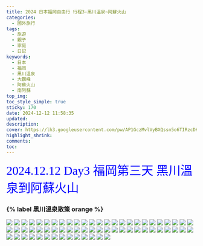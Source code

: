 ```yaml
---
title: 2024 日本福岡自由行 行程3-黑川溫泉~阿蘇火山
categories:
  - 國外旅行
tags:
  - 旅遊
  - 親子
  - 家庭
  - 日記
keywords:
  - 日本
  - 福岡
  - 黑川溫泉
  - 大觀峰
  - 阿蘇火山
  - 南阿蘇
top_img:
toc_style_simple: true
sticky: 170
date: 2024-12-12 11:58:35
updated:
description:
cover: https://lh3.googleusercontent.com/pw/AP1GczMvlVyBXQssn5o6TIRzcDKcx9IcLpNGzmNRMpNZH8SlYFn9hquc7oxfIqhge2feXspQe8cD_VhM-PYOESfWnUUfzYEcB6J3gH22GCDtNXOr7XREO_w=w1920-h1080
highlight_shrink:
comments:
toc:
---
```


<font face="標楷體" color="blue" size="6px">2024.12.12 Day3 福岡第三天 黑川溫泉到阿蘇火山</font>

### {% label 黑川溫泉散策 orange %}

<!-- ![](https://lh3.googleusercontent.com/pw/AP1GczM5SVjGm2AFb7D_BlwPLVFEeeiDFarQYpp0jBif9fQmdN5mi7e0SJbfFW_wSDosbnUvAdVEML5B7U07g_FHNDN6IAY4iCBraF9Nad6r7tY0Z1Pv9fU=w1920-h1080) -->
<!-- ![](https://lh3.googleusercontent.com/pw/AP1GczMvlVyBXQssn5o6TIRzcDKcx9IcLpNGzmNRMpNZH8SlYFn9hquc7oxfIqhge2feXspQe8cD_VhM-PYOESfWnUUfzYEcB6J3gH22GCDtNXOr7XREO_w=w1920-h1080) -->
![](https://lh3.googleusercontent.com/pw/AP1GczOC8aRN4-muGWivdoIm65ZWrdCck1aXGLcnfmPXK1YYbik1TwtJ2Jufs-bkoFnMguy-SMuFOHY4rsLVEEj4n8MncNsLNVmtdSbWU5sKDqZOO-SOiHE=w1920-h1080)
![](https://lh3.googleusercontent.com/pw/AP1GczMhJLC7wui7SOOYNW2zu4ryU8R5D38lRp09We4MBM9FoTgPi78-CHVxQ9E7yWmp8-O3A7XpWZmfgXPI7xZjyOA1o1ZWC0gnnswhqqjlW0BUjLYnoYI=w1920-h1080)
![](https://lh3.googleusercontent.com/pw/AP1GczMBmuLZnr4kUlA6Jx5M_VNaUKqzuDTchWQAMz30j5szO0lVH6Nir1wW9zNhGTkfFoytfoyVzXgBt7MuCqQoWuAlZtwk2LovSnvPZxFwSAW-AZmVFsA=w1920-h1080)
![](https://lh3.googleusercontent.com/pw/AP1GczOSHWXW4dD-b2kqdbTaUj4pCvAHyXTQTz3y_SDSayzSB0YD2r0z2v6zHA4ZBXiyeSfv6iTsFMerktR_UCIF6D9ZSBYadHX94B85j312k8bJpSerYY8=w1920-h1080)
![](https://lh3.googleusercontent.com/pw/AP1GczMn6pjo3Tzx_5SwVMrkM9hmlQfzyGeCrECJ2C70Jfm8Q7OY8wgFTQMotu7Xf6h-24Ua2g367qxEGaams9wuTa7DKrNVEjs8uV8j_wjJM1pREv4vYl8=w1920-h1080)
![](https://lh3.googleusercontent.com/pw/AP1GczORmJ9z6SW4PIgzh5GLLD0xFisSMofZ7HQFqi0_e-lJIQecZ5wA6RgYdpjlgxiMJ70Mxq7IxAoiCZe-eqjkPMzNr_RvWEG00ZZBjQ_4pSNxeulz8Mk=w1920-h1080)
![](https://lh3.googleusercontent.com/pw/AP1GczNWgDtjSvk_ZoDsduDkFWyp9HvnwldTt8WqMchbeqabyMSb1als74qXiLBhsnfPbb8Gk0QEv_qJdb1JM6Q3eDFnGn7DMJSf95ur4whEvU4iqo1Q9no=w1920-h1080)
![](https://lh3.googleusercontent.com/pw/AP1GczOFkh_P210Fwn5dycrA-yu9H8S-LioErovbBOZTMAlo4Zp5gKfdS_END1hJHwIcweQanSk3B_p8fbybe3HV5Itz70Jl6apiuH3fz9FZmYjh5D5qX-Q=w1920-h1080)
![](https://lh3.googleusercontent.com/pw/AP1GczN06U-qS1y7q_-7CN51mtIGH6pB7E_p5osVzt3TIxxDLtALigsgwhnelUas0PNJptH63gh8qMAvmgmnNi3rflp60B_JiAks_MYNdj-GK8nRIDJxaJM=w1920-h1080)
![](https://lh3.googleusercontent.com/pw/AP1GczOd7Ht2xipyvMzPADXdb4X_ICVHwiT4zUCZGVGzCh2axWugP_CQ0GnTxTC7X4MLPHhYvr2ehuBfkYVERiMLNiAYVB2lcszyOJSLgJ4bKbeh0E5fz_4=w1920-h1080)
![](https://lh3.googleusercontent.com/pw/AP1GczMpdqRuv91hBoik_wfeeLM3MJ8HIfZ7cidB3O0PZjXjo-0-wDRGfsfzAhDd9zAbw8V4KKNlnMXAFWcL_5GQA6Z_Jnys95asmmC2hDNztE-zL_NTH1M=w1920-h1080)
![](https://lh3.googleusercontent.com/pw/AP1GczMIye9_1QGu-dPjEOIZkTfLVTA-Uj77Gv5CyZCfqQ5tuvgV_bJzYoZo7uQbk3Jg1jPZoddIukRdOQ2NbGxO66ZAIKcJ3daCdHmqGS1TxDmxSk0lxik=w1920-h1080)
![](https://lh3.googleusercontent.com/pw/AP1GczM07DIF2pNbd_OgwTHP9wzTbzDIfvRxAgtG5ames4gY6cfSgC--xSI4HmZY84Xytzrbndz8N2CggHCBzqw9vlJqdl0o1s7pbGfyRVlcxDQcJqxkDY4=w1920-h1080)
![](https://lh3.googleusercontent.com/pw/AP1GczPkjRg47XTikr2Ov1L3dTssXER6mJc3bUmzfJ4-3Eo7AAY4xv0-1VLMhayCdoA8n9dy-QzsVOYNPI6DykTM98zHymc-xKhYX-FHMFLNAGhN6XlBjtQ=w1920-h1080)
![](https://lh3.googleusercontent.com/pw/AP1GczOMr8mG1NogseK85qfJLyEes91_fVgA3dlqrfIca4KIKSLhaiGZ1ecJNb92qvAp9RZ-CvtL49Jb_QyIFPGLDBviZF_Q3DOAdGioCETRUxVtJCMKqZ8=w1920-h1080)
![](https://lh3.googleusercontent.com/pw/AP1GczMuvMqf5ZNA3SaGEDLXeCz2AZ0kErOQdsPxP15j8wlkB_nyV5WXirGgygjZG8sAyDWll-mG-XgyVOFvK6Yg-e_FrWvumL1HaLd7mwR26kzchleEHTg=w1920-h1080)
![](https://lh3.googleusercontent.com/pw/AP1GczNr2W4xQyOT02fv7SsBqz1RhDMAKmjykcoUTcsKKketnfzIFnHg1gfvQkABOS59xBNZ_VsVEPrmn204zMa13wdi9kdplWIfVHD-RU4CvYQagczUV94=w1920-h1080)
![](https://lh3.googleusercontent.com/pw/AP1GczPyRDiU5JjIj5KVE7Y_AUsMeZ_nYuVEaalcx_KBqly0fgYbRRxgj0yTtY-do4-WdmEOKV0amGYwO7NHJRFUF5ZDYLqsJHcqPD6uLhVSk0wyKInw6gY=w1920-h1080)
![](https://lh3.googleusercontent.com/pw/AP1GczPYIfjTIrnUkLVQNXypt7Va9ctmtnrrz90p91i0uDh3TszB4JkUBNesejKsOIj4KgIG0Zr3YsC4_sEk5fZTAvbqqjBZj046JyVtdPFuWrmzOMwr_FE=w1920-h1080)
![](https://lh3.googleusercontent.com/pw/AP1GczMmkRIzj4SrZnpLyEFU3vEK-h_Fu-G5aMi8CSTdJ4rfGkPSOHnEQWY5K0O9BNoWvBceNywdPuzzNK0DHD6p4XcYUAPXvFSFGBoL6L9sQn9LNO82Gf0=w1920-h1080)
![](https://lh3.googleusercontent.com/pw/AP1GczPvcESXeuG5YU6RQLy8bnMvQI0erXmi-3-ywYAE_NpvgiS_SKcRPWWPteKT38mXKNip2-8cannZ7i7jxev9N1oEmdqmA9_nPXJYFwVgeDdHddo8etE=w1920-h1080)
![](https://lh3.googleusercontent.com/pw/AP1GczOD9J8U5hQrnK9707migyU9s_ZQcxqGqSzLu7xEMyT0FlHgRBQ7kUDBf24IZ-xd4SHy1XSomIfzsjXCCQc0aEGqozD5aPZnpxf4xMWJkt1W5cljSoI=w1920-h1080)
![](https://lh3.googleusercontent.com/pw/AP1GczOnj0_7q1rJhrkNLb3gtRfGqAAy1_Un2b61n8qxAPIefyyWmJ85vNWb-kXWSYYq-xAqU8mjIxjdq5d3epCxs2jPLIeI-nXvvV1oAaWQ6gldU4oWqF8=w1920-h1080)
![](https://lh3.googleusercontent.com/pw/AP1GczOJL4CCUVScOSe8vl-7iiiQlTxEjdHMDHox-dD8z6OTzIvw1QhNNpujWaMq6FyLzEZQhhIoX0Frqyibc5-u_An2tYkxRl648F0NGlDomKQmnHLGNdM=w1920-h1080)
![](https://lh3.googleusercontent.com/pw/AP1GczNsqj__v6WMKI_Kwwn9TLJVuAmtNsOzb-WJjoZNS68gUArsl_gvnedPhZuiOd52JfvdLZOYhN7TM68AgpOO9bxKdQFYqm4pM4m8IL3vVWAJLiNAIVc=w1920-h1080)
![](https://lh3.googleusercontent.com/pw/AP1GczMcz5zdUtw1XVSlC_wKfraEJsOBcldkkicQ6oJOEKtM01C2SmCEVbNeE8YwMVoTYaSuZ5zPcvgmqHoY2poE6nkxLPdAhNw-kuTMosL5rNfeDhAVOXY=w1920-h1080)
![](https://lh3.googleusercontent.com/pw/AP1GczMENPzS-CA7yU1ODd06Dogah6KoMEPTRma0Dl_yNSgdm74tx9VEKCu1t9ZLTqs4v2FkxM91YUtMD6Hitv-VLmyRwIpyLzhGkcZxXbm44CvIGZMnEjo=w1920-h1080)
![](https://lh3.googleusercontent.com/pw/AP1GczOH5Up6LGvFSVXVB1Qozgc_hbTadn4TmWOWv2nq8SsIiYKs1KilDlWqOhfKO1LNVHnXSH6j69OHj-IOgkKfaA-s5BEOP5hV1YEW2XkEf2G_QZ02KHU=w1920-h1080)
![](https://lh3.googleusercontent.com/pw/AP1GczMQ-h0a8iVNEtr3NE7_YrerWK93992-6V-N48HH81qC-Xfkh6YbNhM4IIEjV_LVv3lBhM20OeFQVhqJuS-BzW4gdUcQzYDmqKK-jL1R4SbzKg3UL6k=w1920-h1080)
![](https://lh3.googleusercontent.com/pw/AP1GczMR49UPGGL0UHMWprt_7XU6e_sYNDK_A4vgZiRk5XCtSDVpk3ERaEWWKuoHWg4KiP2EWXsNiM2iAg00gbPmvOKtkHNbzZmGcpIWT957KUey2kFC54U=w1920-h1080)
![](https://lh3.googleusercontent.com/pw/AP1GczPYTsKEuGXy-ShHuNqJQJ1PpqEueCnRkemjwJR0DpS7AM7RbkeQ3f1UHrpq9pvGHCFoVhvquoHjJYYZoNm8sRCLqcrtVZH2qU_EtepzD2fgwXbc13Q=w1920-h1080)
![](https://lh3.googleusercontent.com/pw/AP1GczMOhpCcuIOhwjMkFHXTp5dKYeiNFmKTsi7anvxEzbY_4qymExriMbJkFih57O2QGcHj_2W3s8EAncGN5q1LASe-hT6q_3ECFDSBmsONxgQulZA1OJY=w1920-h1080)
![](https://lh3.googleusercontent.com/pw/AP1GczOfYOnasp5Ly6Y5Pe27BC6nLMLeUzLvnSdoEnDQyDJjBH0wYIpR-tp8CW-L49G365RU3oCU8Eam4SUiss-cm4TBAT2ap5aLsbo7ttGehVJ2WNN4vjI=w1920-h1080)
![](https://lh3.googleusercontent.com/pw/AP1GczMuaGw--yxXMP8i7fdGLnFiQL_Jd1JwN6MTvG_Os9V5ykkiYDD88srK5R7eANWvvh4gXI0WnmSV_TGj91n9WTqnkp9ZHxszSTxsd5EhGU3ytN59b3c=w1920-h1080)
![](https://lh3.googleusercontent.com/pw/AP1GczMXU0reFTcFw5uPeMkKuUzB_BtLstVFrJbtfQM70Iw3YvrrWl80I5k99D_rfogkFKdqHe0dgDdUW6eDaJ7Haxd_usl2aB55RUSj0zOiss8I-CZdxXw=w1920-h1080)
![](https://lh3.googleusercontent.com/pw/AP1GczNp4Avfn3PYgMbk8HHH-Cxv86f1cDG-Y5xVnZWTAWaODIFU6BbtmZaLeL-2QyAlD7zbkZSvf61kBcFBQfzqc9W5OzQImddiFnfFHKYtodedgFDHgUo=w1920-h1080)
![](https://lh3.googleusercontent.com/pw/AP1GczNJ8WAf6Vf_Vl-AVCKJiR0ExDfh2FT-C2Pj2uasARofnIe_ajNfeEZdI5bLZdiaYNBs8XhaTnaWzmNrbrj1vw5mNFNHWKFVdsjo7sx_T90lnhhMhAE=w1920-h1080)
![](https://lh3.googleusercontent.com/pw/AP1GczNv20rMKeXgU76bQ3GmVSQXSexYxavdb0yEL2TZrwy9bE7XdDw4Ccw-L4qgvWgHSvz5u-RT-WT0y6tqGE7rtZ3YBcPmk65EU2QuIJDqyKg9XdJF5To=w1920-h1080)
![](https://lh3.googleusercontent.com/pw/AP1GczOo1Zo3_Mswl8S4AmLFFyt-IguLHE6BCDGnUXSljYGucOCxaemhmTeugG1epT68sm1uL1QUmFJObxWdgumVXZwF9CWAuIu69MQNFws3E8FNyY2dygI=w1920-h1080)
![](https://lh3.googleusercontent.com/pw/AP1GczO-6nmXvOJW2u17TIjKQcJBhjzgSf_FqJpm51_qXTphmnYrBQbZkGL0R2bilxWsxInrkIPA5G-zz-sgqE7KartbzLYfKLeAiX_PJBZEidzesxHguq8=w1920-h1080)
![](https://lh3.googleusercontent.com/pw/AP1GczNp3OM-SaiaIUM9fXunxBcxEJ3lXAs8pV2UzdmUKsYWPMywe_h4EgLtmlmE3PqvMwfnCRoeD4LwhC-KGwW9EXJiyyAmXI1wE9kRkYgjAMl5F0qjfqE=w1920-h1080)
![](https://lh3.googleusercontent.com/pw/AP1GczOtMysiIW6RN_vaw0cx6i4Fsbg3xBzUePY_PcyJjJbaiJ5o2nNp5mudl7lrFFCLajH2GXUimsLgXlNcugZfCCXOI5swi0qdt3oH5FyimSX9AwnWCGc=w1920-h1080)
![](https://lh3.googleusercontent.com/pw/AP1GczMmoVPnTNVgw7iLk6dvF6RebdN8ALxbdWpUVfGqp14y9aCfk8JaiNKfa4WCcsmlu1vQFo-oywpBHq0X4G6WdY7kp9Pu7IWLHjXaVxSeE35i3KOs3a4=w1920-h1080)
![](https://lh3.googleusercontent.com/pw/AP1GczOi95j7lZ3pYDM0wTEnxF-9dQ7zH6JqaWzNzXZA99Fqm7hSzdqrZE5hLyQa8DsUFy9YFJh5lJVDnH58l1R7GJvpoJagRNt92MNTWEs3ndZjZKx3gW4=w1920-h1080)
![](https://lh3.googleusercontent.com/pw/AP1GczPrRoZvbas2DjdLw-I8V6aMx7fuzd5QIkCxoxlIW6vcZJ5WbqQYNLAp4yiOSdm4p56ZuRYt2xQs3OLtYS9gvvD6g0k4R-24NL49Uky-nQ54AVByh78=w1920-h1080)
![](https://lh3.googleusercontent.com/pw/AP1GczPjghVTo2HHdMC1Y9bXgZ9iW1lt1x_29KusCUIt0oZqhupBkhYXkzebJx_Wcd4Z3Ui0rdkk45i3G-579JMrm3yx7XWb6itC8ADFzinDV-mCiC_MYYA=w1920-h1080)
![](https://lh3.googleusercontent.com/pw/AP1GczPIMc3_BMIwEogm6ZRKYpHmaEgGYUG0WOMTs-FYe-u1G9o53X2cGbfp_zwk2X2zTXJgjRBBq9tCXWGfThqj77huSOfW2VbuphVZmzZmng1Pu6-mBTU=w1920-h1080)
![](https://lh3.googleusercontent.com/pw/AP1GczMwD2Srv0q0-iiNKwpGscpQa4PRdw4ifIjGpkJ6z3jAT4KlUMUw1Xp4jR1AYiQI0UC1e_wbEdy8fBKCY49BZIQFmRjfhdNzuyI4vJHLWkrTbKGkszU=w1920-h1080)
![](https://lh3.googleusercontent.com/pw/AP1GczMMlosw1M8qhQ5Ppb_J68ERxr7dHjioLqnDusWeg0Wu3SQNpVR-fpk1UzZvAakMrIOwTEu1cKZOIBSHcCGOOnaVNmxU-AWEYKyf2S_GRdvd3Ghi8sE=w1920-h1080)
![](https://lh3.googleusercontent.com/pw/AP1GczMqkSHJOXlEoN2clGDUqF2LmITfOfI6FG804Bmi9gy4JKsb_byYE7pou4cYr0rmzsKqkSw6slkTphMrODnUOK_OrC8UOH9fW5w-HSOWNGVbXeTVM0w=w1920-h1080)
![](https://lh3.googleusercontent.com/pw/AP1GczNLf9irjqWMe6sLmiyFMGVVXQW3ItHxoAyPFmvGVHCbEcZb42EmnRj4nw9_6hFwuxOQ3aGB0PH0BukEQ1onMYuVkrlPbyz4zr1gv95SY3JxuIc29RA=w1920-h1080)
![](https://lh3.googleusercontent.com/pw/AP1GczNuWE5_C7Y0kkp32UI3LW9emixmKLa3y_nnxHMLg_Zp_0m70I3m-T7XDL24WmL6o2pGlcW4H38tR8rzE7SYMdhLz-pDwb21KfsLFmQXljmFOTz5I-g=w1920-h1080)
![](https://lh3.googleusercontent.com/pw/AP1GczOESEZHuIPkDGmR7teSZT8c6EtfILw_RIYLseFDAXoIQDCXsxMm1w-MO8BG1tl93W13Z7z1NMyTnuZCfGUFfdOJNXXOq3kaaq3SO0Uuf2oQFZzaTE4=w1920-h1080)
![](https://lh3.googleusercontent.com/pw/AP1GczM9ZV1MyOuy7CHVEIwcw1hih6Bv2oQjTVW4zMProM0IHksWyvbw6Gkm-UiWSxavDATb0A3FnwwtCYH8JIM49MsOy3L1veHB-oD-nBra2iW0vpI-2Cc=w1920-h1080)
![](https://lh3.googleusercontent.com/pw/AP1GczOTnZ3oQvXI8XsywTRTE62L4h8SoZQCZRpEy1DtZA_7V4nNoMP4GZR3csNu8QH4TE28gyP-0yEkeNduk-TLLC3VHJGOGOSvOjX5q1tvW3o5MrEfaeg=w1920-h1080)
![](https://lh3.googleusercontent.com/pw/AP1GczNpgArvGiIZcMaRuCMOwvlWQuKGZbW2xYAM5ywlZXfCV5-VEYxKJti5_ELR1HAsdK9MZdFahW862RuNYKCrAOztMJ9P7r4phkPY_PGav_WHpKScKVE=w1920-h1080)
![](https://lh3.googleusercontent.com/pw/AP1GczN6TiOdwKbcjxkuSugvRuk8qxCswFYuqj4qc6FYHIxDnR8_v8yJaM-ko5JpBd5MTFX-FpJcpHYQatn84AcvR5AbBFAqGugvi6NMk0vT2ada89W_R_o=w1920-h1080)
![](https://lh3.googleusercontent.com/pw/AP1GczNAUjh0tug6ISnQ3PA699piG2cMHSikJBlxqyncBv5ecyetMMF9kkdyTfq_F51ha2xg6uXloMQck5oDjSTe1Nmborv_gPzLlZAtIaZ9oCpx74A6dOo=w1920-h1080)
![](https://lh3.googleusercontent.com/pw/AP1GczPJRdrn7TjBTKvPpa4ENtOq8yTtsA24uUNH_uf2QuUQrwLiZAm9242arm1quabnWxou1P2HTx4gElg-d_BCRJvREKLVQ1TpkQPvaO_-V3KIKrBSkn0=w1920-h1080)
![](https://lh3.googleusercontent.com/pw/AP1GczOAnRhO7p71fetXalAQvnom16BNdiFo8nTCU5xLP6lr97fGXe-SUseUC95AapBJ8r6FGsENr-VcsmwFZ_150fyCdMDnNR6LrWKwRc3bG7ZD01U1I5k=w1920-h1080)
![](https://lh3.googleusercontent.com/pw/AP1GczOGj-n-FpO1v6txeMlSmy9JfkI0ihkVaHfbbBDAzAFBoCDqsYKcptfSoK1e-9V0B-Hbyg8ejuQExFRGevMcNyV-sX1KKakO9CZHLPYNBcafLPd116w=w1920-h1080)
![](https://lh3.googleusercontent.com/pw/AP1GczPszLOa0j5mC5Dq-5L7t34cT6wQiZJINfMnSBZtZATJKw3jaPC-Ms7L_1HDVw_e3Nnd8O1pB1gyKjZgfMg6GfGKgUuX0hI4KVKTgAp2x6BHZFOYrhY=w1920-h1080)
![](https://lh3.googleusercontent.com/pw/AP1GczPcx8E0QolMKnSfvTYFnV5sUfZWINV2xo6Ox4qGK0jadoaYu8ty4xv9L7JV3t39--aZiRExqc09UGFSKFntTws9SKYtPwEu3VWztRr6GFZzH5vkch4=w1920-h1080)
![](https://lh3.googleusercontent.com/pw/AP1GczNKEdSPHlvukGpCXRSReXLyPCJ1_Cb-EBLyH62sZ_YA9DH5QkdcTP_rjjQRh2FDw-x44jop7Mf-m3EoQfeTgayVoWncaafmKeADVovqY1-mZO93NwU=w1920-h1080)

<style>
table th:first-of-type {
    width: 33%;
}
table th:nth-of-type(2) {
    width: 33%;
}
table th:nth-of-type(3) {
    width: 33%;
}
</style>
